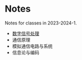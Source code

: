 # Notes

Notes for classes in 2023-2024-1.

- [数字信号处理](数字信号处理/readme.md)
- 通信原理
- 模拟通信电路与系统
- 信息论与编码
